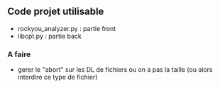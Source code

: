 ## Code projet utilisable
- rockyou_analyzer.py    : partie front
- libcpt.py              : partie back 
### A faire
- gerer le "abort" sur les DL de fichiers ou on a pas la taille (ou alors interdire ce type de fichier)
